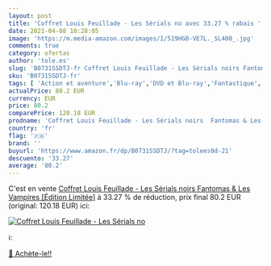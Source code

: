 ```yaml
---
layout: post
title: 'Coffret Louis Feuillade - Les Sérials no avec 33.27 % rabais '
date: 2021-04-08 10:28:05
image: 'https://m.media-amazon.com/images/I/519HG0-VE7L._SL400_.jpg'
comments: true
category: ofertas
author: 'tole.es'
slug: 'B0731SSDTJ-fr Coffret Louis Feuillade - Les Sérials noirs Fantomas & Les...'
sku: 'B0731SSDTJ-fr'
tags: [ 'Action et aventure','Blu-ray','DVD et Blu-ray','Fantastique','Featured Categories','Films','Policier','Thriller', ]
actualPrice: 80.2 EUR
currency: EUR
price: 80.2
comparePrice: 120.18 EUR
prodname: 'Coffret Louis Feuillade - Les Sérials noirs  Fantomas & Les Vampires  [Édition Limitée]'
country: 'fr'
flag: '🇫🇷'
brand: ''
buyurl: 'https://www.amazon.fr/dp/B0731SSDTJ/?tag=tolees0d-21'
descuento: '33.27'
average: '80.2'
---
```


C'est en vente [Coffret Louis Feuillade - Les Sérials noirs  Fantomas & Les Vampires  [Édition Limitée]](https://www.amazon.fr/dp/B0731SSDTJ/?tag=tolees0d-21)  à  33.27 % de réduction, prix final  80.2 EUR (original: 120.18 EUR) ici:

[![Coffret Louis Feuillade - Les Sérials no](https://m.media-amazon.com/images/I/519HG0-VE7L._SL400_.jpg)](https://www.amazon.fr/dp/B0731SSDTJ/?tag=tolees0d-21)

ℹ️:


[🛒 Achète-le!!](https://www.amazon.fr/dp/B0731SSDTJ/?tag=tolees0d-21)
